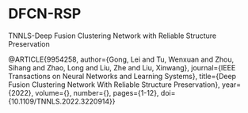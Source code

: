 # DFCN-RSP
TNNLS-Deep Fusion Clustering Network with Reliable Structure Preservation

@ARTICLE{9954258,  author={Gong, Lei and Tu, Wenxuan and Zhou, Sihang and Zhao, Long and Liu, Zhe and Liu, Xinwang},  journal={IEEE Transactions on Neural Networks and Learning Systems},   title={Deep Fusion Clustering Network With Reliable Structure Preservation},   year={2022},  volume={},  number={},  pages={1-12},  doi={10.1109/TNNLS.2022.3220914}}
